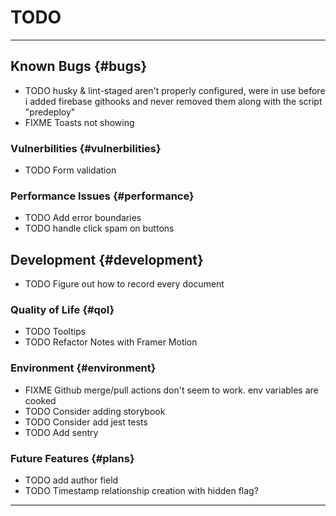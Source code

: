 # TODO

---

## Known Bugs {#bugs}

- TODO husky & lint-staged aren't properly configured, were in use before i added firebase githooks and never removed them along with the script "predeploy"
- FIXME Toasts not showing

### Vulnerbilities {#vulnerbilities}

- TODO Form validation

### Performance Issues {#performance}

- TODO Add error boundaries
- TODO handle click spam on buttons

## Development {#development}

- TODO Figure out how to record every document

### Quality of Life {#qol}

- TODO Tooltips
- TODO Refactor Notes with Framer Motion

### Environment {#environment}

- FIXME Github merge/pull actions don't seem to work. env variables are cooked
- TODO Consider adding storybook
- TODO Consider add jest tests
- TODO Add sentry

### Future Features {#plans}

- TODO add author field
- TODO Timestamp relationship creation with hidden flag?

---
